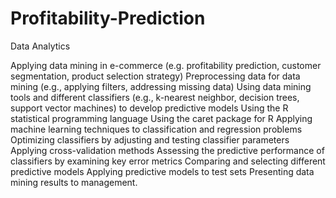 # Profitability-Prediction
Data Analytics

Applying data mining in e-commerce (e.g. profitability prediction, customer segmentation, product selection strategy)
Preprocessing data for data mining (e.g., applying filters, addressing missing data)
Using data mining tools and different classifiers (e.g., k-nearest neighbor, decision trees, support vector machines) to develop predictive models
Using the R statistical programming language
Using the caret package for R
Applying machine learning techniques to classification and regression problems
Optimizing classifiers by adjusting and testing classifier parameters
Applying cross-validation methods
Assessing the predictive performance of classifiers by examining key error metrics
Comparing and selecting different predictive models
Applying predictive models to test sets
Presenting data mining results to management.
